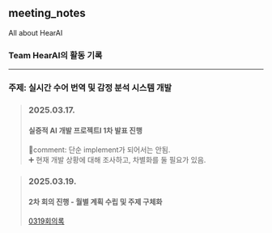 ## meeting_notes
All about HearAI
### Team HearAI의 활동 기록
<hr>

### 주제: 실시간 수어 번역 및 감정 분석 시스템 개발

> ### 2025.03.17.
> #### 실증적 AI 개발 프로젝트I 1차 발표 진행 <br>
> 📌comment: 단순 implement가 되어서는 안됨.<br>
> ➕ 현재 개발 상황에 대해 조사하고, 차별화를 둘 필요가 있음.<br>

> ### 2025.03.19.
> #### 2차 회의 진행 - 월별 계획 수립 및 주제 구체화
> [0319회의록](https://github.com/2025HearAI/meeting_notes/blob/main/0319_%ED%9A%8C%EC%9D%98%EB%A1%9D.md)
